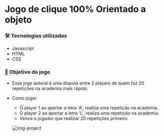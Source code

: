 # Jogo de clique 100% Orientado a objeto 

### 🛠 Tecnologias utilizadas

- Javascript
- HTML
- CSS

### 🎯 Objetivo do jogo

- Esse jogo autoral é uma disputa entre 2 players de quem faz 20 repetições na academia mais rápido.
- Como jogar:
  - O player 1 ao apertar a letra 'A', realiza uma repetição na academia.  
  - O player 2 ao apertar a letra 'L', realiza uma repetição na academia.
  - Vence o jogador que realizar 20 repetições primeiro
  
  ![img-project](https://user-images.githubusercontent.com/113477112/229369163-9a28e5ca-aa85-4236-ba6b-c8fe3b1ceddc.png)
